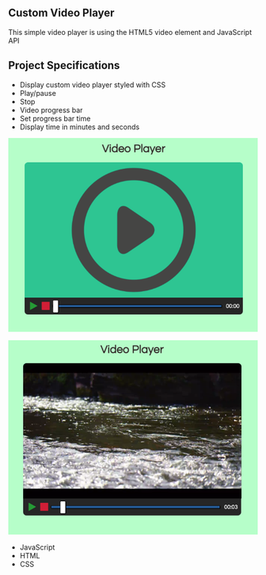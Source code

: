 ## Custom Video Player

This simple video player is using the HTML5 video element and JavaScript API

## Project Specifications

- Display custom video player styled with CSS
- Play/pause
- Stop
- Video progress bar
- Set progress bar time
- Display time in minutes and seconds

!["Video Player"](https://raw.githubusercontent.com/yuzhakova/custom-video-player/main/img/video-player.png)

!["Video Playing"](https://raw.githubusercontent.com/yuzhakova/custom-video-player/main/img/video-playing.png)


- JavaScript
- HTML
- CSS
